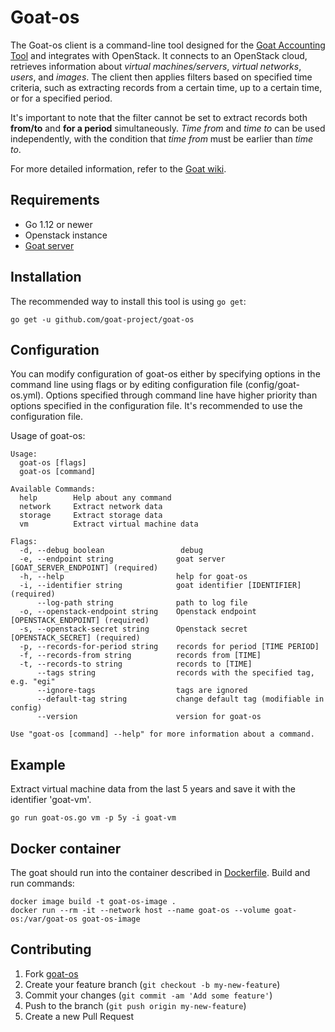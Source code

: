 # Goat-os

The Goat-os client is a command-line tool designed for the [Goat Accounting Tool](https://github.com/goat-project/goat) and integrates with OpenStack. It connects to an OpenStack cloud, retrieves information about *virtual machines/servers*, *virtual networks*, *users*, and *images*. The client then applies filters based on specified time criteria, such as extracting records from a certain time, up to a certain time, or for a specified period.

It's important to note that the filter cannot be set to extract records both **from/to** and **for a period** simultaneously. *Time from* and *time to* can be used independently, with the condition that *time from* must be earlier than *time to*.

For more detailed information, refer to the [Goat wiki](https://github.com/goat-project/goat/wiki).

## Requirements
* Go 1.12 or newer
* Openstack instance
* [Goat server](https://github.com/goat-project/goat)

## Installation
The recommended way to install this tool is using `go get`:
```
go get -u github.com/goat-project/goat-os
```

## Configuration
You can modify configuration of goat-os either by specifying options in the command line using flags or by editing configuration file (config/goat-os.yml). Options specified through command line have higher priority than options specified in the configuration file. It's recommended to use the configuration file.

Usage of goat-os:
```
Usage:
  goat-os [flags]
  goat-os [command]

Available Commands:
  help        Help about any command
  network     Extract network data
  storage     Extract storage data
  vm          Extract virtual machine data

Flags:
  -d, --debug boolean                 debug
  -e, --endpoint string              goat server [GOAT_SERVER_ENDPOINT] (required)
  -h, --help                         help for goat-os
  -i, --identifier string            goat identifier [IDENTIFIER] (required)
      --log-path string              path to log file
  -o, --openstack-endpoint string    Openstack endpoint [OPENSTACK_ENDPOINT] (required)
  -s, --openstack-secret string      Openstack secret [OPENSTACK_SECRET] (required)
  -p, --records-for-period string    records for period [TIME PERIOD]
  -f, --records-from string          records from [TIME]
  -t, --records-to string            records to [TIME]
      --tags string                  records with the specified tag, e.g. "egi"
      --ignore-tags                  tags are ignored
      --default-tag string           change default tag (modifiable in config)
      --version                      version for goat-os

Use "goat-os [command] --help" for more information about a command.
```

## Example
Extract virtual machine data from the last 5 years and save it with the identifier 'goat-vm'.
```
go run goat-os.go vm -p 5y -i goat-vm
```

## Docker container
The goat should run into the container described in [Dockerfile](https://github.com/goat-project/goat-os/blob/master/Dockerfile). 
Build and run commands:
```
docker image build -t goat-os-image .
docker run --rm -it --network host --name goat-os --volume goat-os:/var/goat-os goat-os-image
```

## Contributing
1. Fork [goat-os](https://github.com/goat-project/goat-os/fork)
2. Create your feature branch (`git checkout -b my-new-feature`)
3. Commit your changes (`git commit -am 'Add some feature'`)
4. Push to the branch (`git push origin my-new-feature`)
5. Create a new Pull Request
